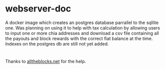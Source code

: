 # webserver-doc
A docker image which creates an postgres database parrallel to the sqllite one. Was planning on using it to help with tax calculation by allowing users to input one or more chia addresses and download a csv file containing all the payouts and block rewards with the correct fiat balance at the time.
Indexes on the postgres db are still not yet added.

#
Thanks to [alltheblocks.net](https://alltheblocks.net) for the help.
